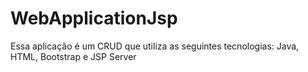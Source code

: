 # WebApplicationJsp
Essa aplicação é um CRUD que utiliza as seguintes tecnologias: Java, HTML, Bootstrap e JSP Server
